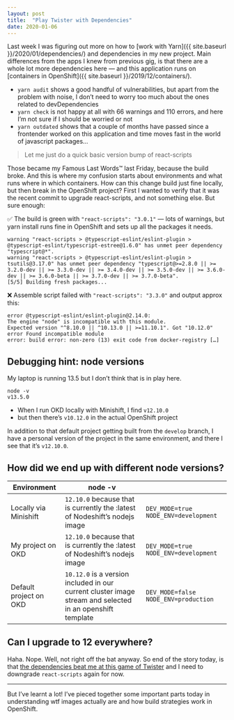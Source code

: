 ```yaml
---
layout: post
title:  "Play Twister with Dependencies"
date: 2020-01-06
---
```


Last week I was figuring out more on how to [work with Yarn]({{ site.baseurl }}/2020/01/dependencies/) and dependencies in my new project. Main differences from the apps I knew from previous gig, is that there are a whole lot more dependencies here — and this application runs on [containers in OpenShift]({{ site.baseurl }}/2019/12/containers/).

* `yarn audit` shows a good handful of vulnerabilities, but apart from the problem with noise, I don’t need to worry too much about the ones related to devDependencies
* `yarn check` is not happy at all with 66 warnings and 110 errors, and here I’m not sure if I should be worried or not
* `yarn outdated` shows that a couple of months have passed since a frontender worked on this application and time moves fast in the world of javascript packages…

> Let me just do a quick basic version bump of react-scripts

Those became my Famous Last Words™️ last Friday, because the build broke. And this is where my confusion starts about environments and what runs where in which containers. How can this change build just fine locally, but then break in the OpenShift project? First I wanted to verify that it was the recent commit to upgrade react-scripts, and not something else. But sure enough:

✅ The build is green with `"react-scripts": "3.0.1"` — lots of warnings, but yarn install runs fine in OpenShift and sets up all the packages it needs.

```
warning "react-scripts > @typescript-eslint/eslint-plugin > @typescript-eslint/typescript-estree@1.6.0" has unmet peer dependency "typescript@*".
warning "react-scripts > @typescript-eslint/eslint-plugin > tsutils@3.17.0" has unmet peer dependency "typescript@>=2.8.0 || >= 3.2.0-dev || >= 3.3.0-dev || >= 3.4.0-dev || >= 3.5.0-dev || >= 3.6.0-dev || >= 3.6.0-beta || >= 3.7.0-dev || >= 3.7.0-beta".
[5/5] Building fresh packages...
```

❌ Assemble script failed with `"react-scripts": "3.3.0"` and output approx this:

```
error @typescript-eslint/eslint-plugin@2.14.0:
The engine "node" is incompatible with this module.
Expected version "^8.10.0 || ^10.13.0 || >=11.10.1". Got "10.12.0"
error Found incompatible module
error: build error: non-zero (13) exit code from docker-registry […]
```

## Debugging hint: node versions

My laptop is running 13.5 but I don’t think that is in play here.

```
node -v
v13.5.0
```

* When I run OKD locally with Minishift, I find `v12.10.0`
* but then there’s `v10.12.0` in the actual OpenShift project

In addition to that default project getting built from the `develop` branch, I have a personal version of the project in the same environment, and there I see that it’s `v12.10.0`.

## How did we end up with different node versions?

| Environment | node -v | |
|--|--|--|
| Locally via Minishift | `12.10.0` because that is currently the :latest of Nodeshift’s nodejs image | `DEV_MODE=true` `NODE_ENV=development` |
| My project on OKD | `12.10.0` because that is currently the :latest of Nodeshift’s nodejs image |  `DEV_MODE=true` `NODE_ENV=development` |
| Default project on OKD | `10.12.0` is a version included in our current cluster image stream and selected in an openshift template | `DEV_MODE=false` `NODE_ENV=production` |

## Can I upgrade to 12 everywhere?

Haha. Nope. Well, not right off the bat anyway. So end of the story today, is that [the dependencies beat me at this game of Twister](https://twitter.com/elisabethirg/status/1214271328666161154) and I need to downgrade `react-scripts` again for now.

---

But I’ve learnt a lot! I’ve pieced together some important parts today in understanding wtf images actually are and how build strategies work in OpenShift.
